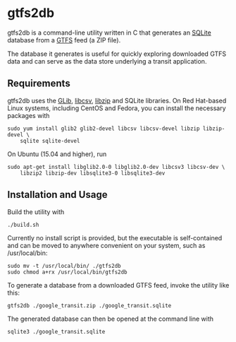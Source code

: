 gtfs2db
=======

gtfs2db is a command-line utility written in C that generates an
[SQLite](https://www.sqlite.org/) database from a
[GTFS](https://developers.google.com/transit/gtfs/reference) feed (a ZIP file).

The database it generates is useful for quickly exploring downloaded GTFS data
and can serve as the data store underlying a transit application.

Requirements
------------

gtfs2db uses the [GLib](https://developer.gnome.org/glib/),
[libcsv](http://sourceforge.net/projects/libcsv/),
[libzip](http://www.nih.at/libzip/) and SQLite libraries. On Red Hat-based Linux
systems, including CentOS and Fedora, you can install the necessary packages with

    sudo yum install glib2 glib2-devel libcsv libcsv-devel libzip libzip-devel \
        sqlite sqlite-devel

On Ubuntu (15.04 and higher), run

    sudo apt-get install libglib2.0-0 libglib2.0-dev libcsv3 libcsv-dev \
        libzip2 libzip-dev libsqlite3-0 libsqlite3-dev

Installation and Usage
----------------------

Build the utility with

    ./build.sh

Currently no install script is provided, but the executable is self-contained
and can be moved to anywhere convenient on your system, such as /usr/local/bin:

    sudo mv -t /usr/local/bin/ ./gtfs2db
    sudo chmod a+rx /usr/local/bin/gtfs2db

To generate a database from a downloaded GTFS feed, invoke the utility like
this:

    gtfs2db ./google_transit.zip ./google_transit.sqlite

The generated database can then be opened at the command line with

    sqlite3 ./google_transit.sqlite
